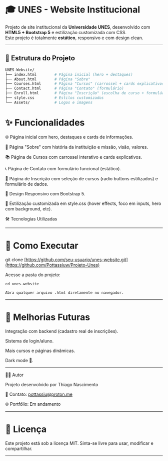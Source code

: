 # 🎓 UNES - Website Institucional

Projeto de site institucional da **Universidade UNES**, desenvolvido com **HTML5 + Bootstrap 5** e estilização customizada com CSS.  
Este projeto é totalmente **estático**, responsivo e com design clean.

---

## 📂 Estrutura do Projeto

```bash
UNES-Website/
├── index.html        # Página inicial (hero + destaques)
├── About.html        # Página "Sobre"
├── Courses.html      # Página "Cursos" (carrossel + cards explicativos)
├── Contact.html      # Página "Contato" (formulário)
├── Enroll.html       # Página "Inscrição" (escolha de curso + formulário)
├── style.css         # Estilos customizados
└── Assets/           # Logos e imagens
```
# ✨ Funcionalidades

  🌐 Página inicial com hero, destaques e cards de informações.

  🏫 Página "Sobre" com história da instituição e missão, visão, valores.

  📚 Página de Cursos com carrossel interativo e cards explicativos.

  📞 Página de Contato com formulário funcional (estático).

  📝 Página de Inscrição com seleção de cursos (radio buttons estilizados) e formulário de dados.

  📱 Design Responsivo com Bootstrap 5.

  🎨 Estilização customizada em style.css (hover effects, foco em inputs, hero com background, etc).

🛠️ Tecnologias Utilizadas

---

# 🚀 Como Executar

  git clone [https://github.com/seu-usuario/unes-website.git](https://github.com/Pottassiuw/Projeto-Unes)

Acesse a pasta do projeto:

    cd unes-website

    Abra qualquer arquivo .html diretamente no navegador.

---

# 📌 Melhorias Futuras

Integração com backend (cadastro real de inscrições).

Sistema de login/aluno.

Mais cursos e páginas dinâmicas.

Dark mode 🌙.

---

👨‍💻 Autor

  Projeto desenvolvido por Thiago Nascimento
  
  📧 Contato: pottassiu@proton.me
  
  🌐 Portfólio: Em andamento

---

# 📝 Licença

Este projeto está sob a licença MIT.
Sinta-se livre para usar, modificar e compartilhar.


---
